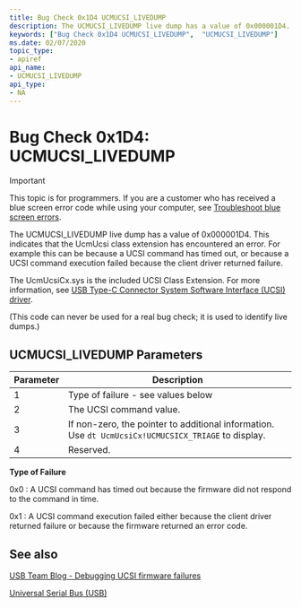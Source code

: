 ```yaml
---
title: Bug Check 0x1D4 UCMUCSI_LIVEDUMP 
description: The UCMUCSI_LIVEDUMP live dump has a value of 0x000001D4.
keywords: ["Bug Check 0x1D4 UCMUCSI_LIVEDUMP",  "UCMUCSI_LIVEDUMP"]
ms.date: 02/07/2020
topic_type:
- apiref
api_name:
- UCMUCSI_LIVEDUMP
api_type:
- NA
---
```


# Bug Check 0x1D4: UCMUCSI\_LIVEDUMP  

> [!IMPORTANT]
> This topic is for programmers. If you are a customer who has received a blue screen error code while using your computer, see [Troubleshoot blue screen errors](https://www.windows.com/stopcode).

The UCMUCSI_LIVEDUMP live dump has a value of 0x000001D4. This indicates that the UcmUcsi class extension has encountered an error. For example this can be because a UCSI command has timed out, or because a UCSI command execution failed because the client driver returned failure.

The UcmUcsiCx.sys is the included UCSI Class Extension. For more information, see [USB Type-C Connector System Software Interface (UCSI) driver](../usbcon/ucsi.md).

(This code can never be used for a real bug check; it is used to identify live dumps.)

## UCMUCSI\_LIVEDUMP Parameters

Parameter | Description
|---------|--------------|
1 | Type of failure - see values below
2 | The UCSI command value.
3 | If non-zero, the pointer to additional information. Use `dt UcmUcsiCx!UCMUCSICX_TRIAGE` to display.
4 | Reserved.

**Type of Failure**

0x0 : A UCSI command has timed out because the firmware did not respond to the command in time.

0x1 : A UCSI command execution failed either because the client driver returned failure or because the firmware returned an error code.

## See also

[USB Team Blog - Debugging UCSI firmware failures](https://techcommunity.microsoft.com/t5/microsoft-usb-blog/debugging-ucsi-firmware-failures/ba-p/283226)

[Universal Serial Bus (USB)](../usbcon/index.md)
